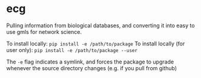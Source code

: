 # ecg
Pulling information from biological databases, and converting it into easy to use gmls for network science.

To install locally:
`pip install -e /path/to/package` 
To install locally (for user only):
`pip install -e /path/to/package --user` 

The `-e` flag indicates a symlink, and forces the package to upgrade whenever the source directory changes (e.g. if you pull from github)

